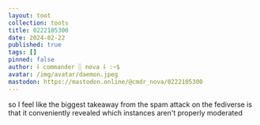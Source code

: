 ```yaml
---
layout: toot
collection: toots
title: 0222105300
date: 2024-02-22
published: true
tags: []
pinned: false
author: ⸸ commander ░ nova ⸸ :~$
avatar: /img/avatar/daemon.jpeg
mastodon: https://mastodon.online/@cmdr_nova/0222105300
---
```


so I feel like the biggest takeaway from the spam attack on the fediverse is that it conveniently revealed which instances aren't properly moderated
